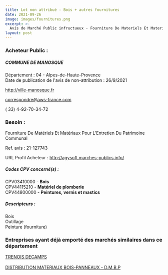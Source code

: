 ```yaml
---
title: Lot non attribué - Bois + autres fournitures
date: 2021-09-26
image: images/fournitures.png
excerpt: >-
  Avis de Marché Public infructueux - Fourniture De Materiels Et Materiaux Pour L'Entretien Du Patrimoine Communal
layout: post
---
```


### Acheteur Public :
##### COMMUNE DE MANOSQUE
Département : 04 - Alpes-de-Haute-Provence<br/>
Date de publication de l'avis de non-attribution : 26/9/2021


http://ville-manosque.fr

correspondre@aws-france.com

( 33) 4-92-70-34-72
### Besoin :

Fourniture De Matériels Et Matériaux Pour L'Entretien Du Patrimoine Communal

Ref. avis : 21-127743

URL Profil Acheteur : http://agysoft.marches-publics.info/

##### Codes CPV concerné(s) :
CPV03410000 - **Bois** <br/>
CPV44115210 - **Matériel de plomberie** <br/>
CPV44800000 - **Peintures, vernis et mastics** <br/>

##### Descripteurs :
Bois <br/>
Outillage <br/>
Peinture (fourniture) <br/>

### Entreprises ayant déjà emporté des marchés similaires dans ce département
<a href="/entreprise-549/siren-342938107">TRENOIS DECAMPS</a><br/><br/>
<a href="/entreprise-568/siren-508102159">DISTRIBUTION MATERIAUX BOIS-PANNEAUX - D.M.B.P</a><br/><br/>
